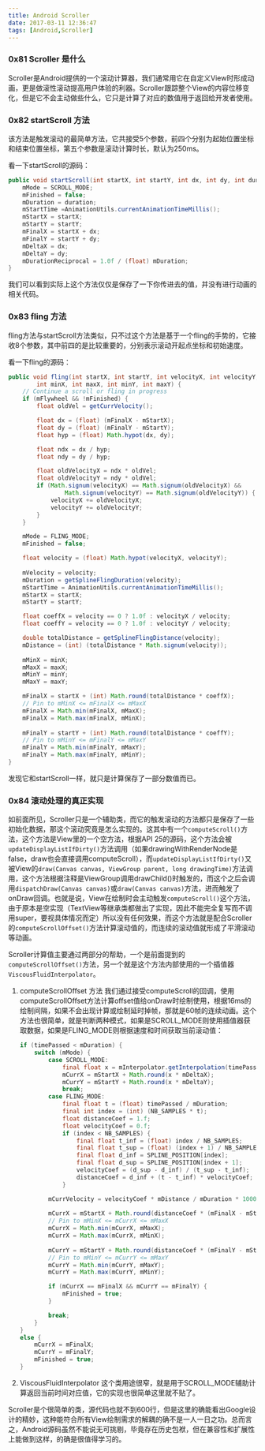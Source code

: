 ```yaml
---
title: Android Scroller
date: 2017-03-11 12:36:47
tags: [Android,Scroller]
---
```


### 0x81 Scroller 是什么
Scroller是Android提供的一个滚动计算器，我们通常用它在自定义View时形成动画，更是做滚性滚动提高用户体验的利器。Scroller跟踪整个View的内容位移变化，但是它不会主动做些什么，它只是计算了对应的数值用于返回给开发者使用。

### 0x82 startScroll 方法
该方法是触发滚动的最简单方法，它共接受5个参数，前四个分别为起始位置坐标和结束位置坐标，第五个参数是滚动计算时长，默认为250ms。

看一下startScroll的源码：
```Java
public void startScroll(int startX, int startY, int dx, int dy, int duration) {
    mMode = SCROLL_MODE;
    mFinished = false;
    mDuration = duration;
    mStartTime =AnimationUtils.currentAnimationTimeMillis();
    mStartX = startX;
    mStartY = startY;
    mFinalX = startX + dx;
    mFinalY = startY + dy;
    mDeltaX = dx;
    mDeltaY = dy;
    mDurationReciprocal = 1.0f / (float) mDuration;
}
```
我们可以看到实际上这个方法仅仅是保存了一下你传进去的值，并没有进行动画的相关代码。

### 0x83 fling 方法
fling方法与startScroll方法类似，只不过这个方法是基于一个fling的手势的，它接收8个参数，其中前四的是比较重要的，分别表示滚动开起点坐标和初始速度。

看一下fling的源码：
```Java
public void fling(int startX, int startY, int velocityX, int velocityY,
        int minX, int maxX, int minY, int maxY) {
    // Continue a scroll or fling in progress
    if (mFlywheel && !mFinished) {
        float oldVel = getCurrVelocity();

        float dx = (float) (mFinalX - mStartX);
        float dy = (float) (mFinalY - mStartY);
        float hyp = (float) Math.hypot(dx, dy);

        float ndx = dx / hyp;
        float ndy = dy / hyp;

        float oldVelocityX = ndx * oldVel;
        float oldVelocityY = ndy * oldVel;
        if (Math.signum(velocityX) == Math.signum(oldVelocityX) &&
                Math.signum(velocityY) == Math.signum(oldVelocityY)) {
            velocityX += oldVelocityX;
            velocityY += oldVelocityY;
        }
    }

    mMode = FLING_MODE;
    mFinished = false;

    float velocity = (float) Math.hypot(velocityX, velocityY);
     
    mVelocity = velocity;
    mDuration = getSplineFlingDuration(velocity);
    mStartTime = AnimationUtils.currentAnimationTimeMillis();
    mStartX = startX;
    mStartY = startY;

    float coeffX = velocity == 0 ? 1.0f : velocityX / velocity;
    float coeffY = velocity == 0 ? 1.0f : velocityY / velocity;

    double totalDistance = getSplineFlingDistance(velocity);
    mDistance = (int) (totalDistance * Math.signum(velocity));
        
    mMinX = minX;
    mMaxX = maxX;
    mMinY = minY;
    mMaxY = maxY;

    mFinalX = startX + (int) Math.round(totalDistance * coeffX);
    // Pin to mMinX <= mFinalX <= mMaxX
    mFinalX = Math.min(mFinalX, mMaxX);
    mFinalX = Math.max(mFinalX, mMinX);
        
    mFinalY = startY + (int) Math.round(totalDistance * coeffY);
    // Pin to mMinY <= mFinalY <= mMaxY
    mFinalY = Math.min(mFinalY, mMaxY);
    mFinalY = Math.max(mFinalY, mMinY);
}
```
发现它和startScroll一样，就只是计算保存了一部分数值而已。

### 0x84 滚动处理的真正实现
如前面所见，Scroller只是一个辅助类，而它的触发滚动的方法都只是保存了一些初始化数据，那这个滚动究竟是怎么实现的。这其中有一个`computeScroll()`方法，这个方法是View里的一个空方法，根据API 25的源码，这个方法会被`updateDisplayListIfDirty()`方法调用（如果drawingWithRenderNode是false，draw也会直接调用computeScroll），而`updateDisplayListIfDirty()`又被View的`draw(Canvas canvas, ViewGroup parent, long drawingTime)`方法调用，这个方法根据注释是ViewGroup调用drawChild()时触发的，而这个之后会调用`dispatchDraw(Canvas canvas)`或`draw(Canvas canvas)`方法，进而触发了onDraw回调。也就是说，View在绘制时会主动触发`computeScroll()`这个方法，由于原本是空实现（TextView等继承类都做出了实现，因此不能完全复写而不调用super，要视具体情况而定）所以没有任何效果，而这个方法就是配合Scroller的`computeScrollOffset()`方法计算滚动值的，而连续的滚动值就形成了平滑滚动等动画。

Scroller计算值主要通过两部分的帮助，一个是前面提到的`computeScrollOffset()`方法，另一个就是这个方法内部使用的一个插值器`ViscousFluidInterpolator`。

1. computeScrollOffset 方法
    我们通过接受computeScroll的回调，使用computeScrollOffset方法计算offset值给onDraw时绘制使用，根据16ms的绘制间隔，如果不会出现计算或绘制延时掉帧，那就是60帧的连续动画。这个方法也很简单，就是判断两种模式，如果是SCROLL_MODE则使用插值器获取数据，如果是FLING_MODE则根据速度和时间获取当前滚动值：
    ```Java
    if (timePassed < mDuration) {
        switch (mMode) {
            case SCROLL_MODE:
                final float x = mInterpolator.getInterpolation(timePassed * mDurationReciprocal);
                mCurrX = mStartX + Math.round(x * mDeltaX);
                mCurrY = mStartY + Math.round(x * mDeltaY);
                break;
            case FLING_MODE:
                final float t = (float) timePassed / mDuration;
                final int index = (int) (NB_SAMPLES * t);
                float distanceCoef = 1.f;
                float velocityCoef = 0.f;
                if (index < NB_SAMPLES) {
                    final float t_inf = (float) index / NB_SAMPLES;
                    final float t_sup = (float) (index + 1) / NB_SAMPLES;
                    final float d_inf = SPLINE_POSITION[index];
                    final float d_sup = SPLINE_POSITION[index + 1];
                    velocityCoef = (d_sup - d_inf) / (t_sup - t_inf);
                    distanceCoef = d_inf + (t - t_inf) * velocityCoef;
                }

            mCurrVelocity = velocityCoef * mDistance / mDuration * 1000.0f;
                
            mCurrX = mStartX + Math.round(distanceCoef * (mFinalX - mStartX));
            // Pin to mMinX <= mCurrX <= mMaxX
            mCurrX = Math.min(mCurrX, mMaxX);
            mCurrX = Math.max(mCurrX, mMinX);
                
            mCurrY = mStartY + Math.round(distanceCoef * (mFinalY - mStartY));
            // Pin to mMinY <= mCurrY <= mMaxY
            mCurrY = Math.min(mCurrY, mMaxY);
            mCurrY = Math.max(mCurrY, mMinY);

            if (mCurrX == mFinalX && mCurrY == mFinalY) {
                mFinished = true;
            }

            break;
        }
    }
    else {
        mCurrX = mFinalX;
        mCurrY = mFinalY;
        mFinished = true;
    }
    ```

2. ViscousFluidInterpolator
    这个类用途很窄，就是用于SCROLL_MODE辅助计算返回当前时间对应值，它的实现也很简单这里就不贴了。

Scroller是个很简单的类，源代码也就不到600行，但是这里的确能看出Google设计的精妙，这种能符合所有View绘制需求的解耦的确不是一人一日之功。总而言之，Android源码虽然不能说无可挑剔，毕竟存在历史包袱，但在兼容性和扩展性上能做到这样，的确是很值得学习的。